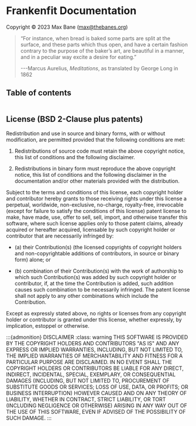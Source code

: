 # Frankenfit Documentation

Copyright © 2023 Max Bane (max@thebanes.org)

> “For instance, when bread is baked some parts are split at the surface, and these 
> parts which thus open, and have a certain fashion contrary to the purpose of the 
> baker’s art, are beautiful in a manner, and in a peculiar way excite a desire for
> eating.”
>
> ---Marcus Aurelius, *Meditations*, as translated by George Long in 1862

## Table of contents

```{tableofcontents}
```
## License (BSD 2-Clause plus patents)

Redistribution and use in source and binary forms, with or without modification, are
permitted provided that the following conditions are met:

1. Redistributions of source code must retain the above copyright notice, this list of
conditions and the following disclaimer.

2. Redistributions in binary form must reproduce the above copyright notice, this list
of conditions and the following disclaimer in the documentation and/or other materials
provided with the distribution.

Subject to the terms and conditions of this license, each copyright holder and
contributor hereby grants to those receiving rights under this license a perpetual,
worldwide, non-exclusive, no-charge, royalty-free, irrevocable (except for failure to
satisfy the conditions of this license) patent license to make, have made, use, offer to
sell, sell, import, and otherwise transfer this software, where such license applies
only to those patent claims, already acquired or hereafter acquired, licensable by such
copyright holder or contributor that are necessarily infringed by:

* (a) their Contribution(s) (the licensed copyrights of copyright holders and
non-copyrightable additions of contributors, in source or binary form) alone; or

* (b) combination of their Contribution(s) with the work of authorship to which such
Contribution(s) was added by such copyright holder or contributor, if, at the time the
Contribution is added, such addition causes such combination to be necessarily
infringed. The patent license shall not apply to any other combinations which include
the Contribution.

Except as expressly stated above, no rights or licenses from any copyright holder or
contributor is granted under this license, whether expressly, by implication, estoppel
or otherwise.

:::{admonition} DISCLAIMER
:class: warning
THIS SOFTWARE IS PROVIDED BY THE COPYRIGHT HOLDERS AND CONTRIBUTORS "AS IS" AND ANY
EXPRESS OR IMPLIED WARRANTIES, INCLUDING, BUT NOT LIMITED TO, THE IMPLIED WARRANTIES OF
MERCHANTABILITY AND FITNESS FOR A PARTICULAR PURPOSE ARE DISCLAIMED. IN NO EVENT SHALL
THE COPYRIGHT HOLDERS OR CONTRIBUTORS BE LIABLE FOR ANY DIRECT, INDIRECT, INCIDENTAL,
SPECIAL, EXEMPLARY, OR CONSEQUENTIAL DAMAGES (INCLUDING, BUT NOT LIMITED TO, PROCUREMENT
OF SUBSTITUTE GOODS OR SERVICES; LOSS OF USE, DATA, OR PROFITS; OR BUSINESS
INTERRUPTION) HOWEVER CAUSED AND ON ANY THEORY OF LIABILITY, WHETHER IN CONTRACT, STRICT
LIABILITY, OR TORT (INCLUDING NEGLIGENCE OR OTHERWISE) ARISING IN ANY WAY OUT OF THE USE
OF THIS SOFTWARE, EVEN IF ADVISED OF THE POSSIBILITY OF SUCH DAMAGE.
:::
